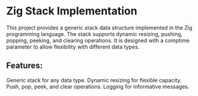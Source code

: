 # Zig Stack Implementation
This project provides a generic stack data structure implemented in the Zig programming language. The stack supports dynamic resizing, pushing, popping, peeking, and clearing operations. It is designed with a comptime parameter to allow flexibility with different data types.

## Features:
Generic stack for any data type.
Dynamic resizing for flexible capacity.
Push, pop, peek, and clear operations.
Logging for informative messages.

